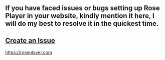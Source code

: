 ## If you have faced issues or bugs setting up Rose Player in your website, kindly mention it here, I will do my best to resolve it in the quickest time.

## [Create an Issue](https://github.com/Rose-App/Rose-Web-Player-Issues/issues/new)

https://roseplayer.com

